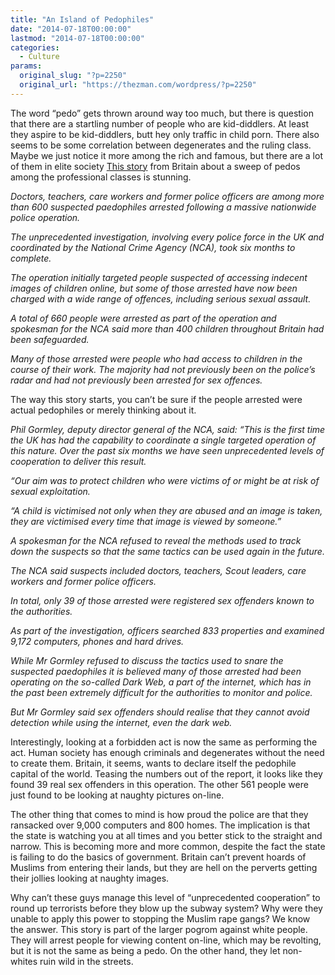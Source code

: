 ```yaml
---
title: "An Island of Pedophiles"
date: "2014-07-18T00:00:00"
lastmod: "2014-07-18T00:00:00"
categories:
  - Culture
params:
  original_slug: "?p=2250"
  original_url: "https://thezman.com/wordpress/?p=2250"
---
```


The word “pedo” gets thrown around way too much, but there is question
that there are a startling number of people who are kid-diddlers. At
least they aspire to be kid-diddlers, butt hey only traffic in child
porn. There also seems to be some correlation between degenerates and
the ruling class. Maybe we just notice it more among the rich and
famous, but there are a lot of them in elite society <a
href="https://www.telegraph.co.uk/news/uknews/crime/10970142/More-than-600-suspected-paedophiles-arrested.html"
rel="noopener noreferrer" target="_blank">This story</a> from Britain
about a sweep of pedos among the professional classes is stunning.

*Doctors, teachers, care workers and former police officers are among
more than 600 suspected paedophiles arrested following a massive
nationwide police operation.*

*The unprecedented investigation, involving every police force in the UK
and coordinated by the National Crime Agency (NCA), took six months to
complete.*

*The operation initially targeted people suspected of accessing indecent
images of children online, but some of those arrested have now been
charged with a wide range of offences, including serious sexual
assault.*

*A total of 660 people were arrested as part of the operation and
spokesman for the NCA said more than 400 children throughout Britain had
been safeguarded.*

*Many of those arrested were people who had access to children in the
course of their work. The majority had not previously been on the
police’s radar and had not previously been arrested for sex offences.*

The way this story starts, you can’t be sure if the people arrested were
actual pedophiles or merely thinking about it.

*Phil Gormley, deputy director general of the NCA, said: “This is the
first time the UK has had the capability to coordinate a single targeted
operation of this nature. Over the past six months we have seen
unprecedented levels of cooperation to deliver this result.*

*“Our aim was to protect children who were victims of or might be at
risk of sexual exploitation.*

*“A child is victimised not only when they are abused and an image is
taken, they are victimised every time that image is viewed by someone.”*

*A spokesman for the NCA refused to reveal the methods used to track
down the suspects so that the same tactics can be used again in the
future.*

*The NCA said suspects included doctors, teachers, Scout leaders, care
workers and former police officers.*

*In total, only 39 of those arrested were registered sex offenders known
to the authorities.*

*As part of the investigation, officers searched 833 properties and
examined 9,172 computers, phones and hard drives.*

*While Mr Gormley refused to discuss the tactics used to snare the
suspected paedophiles it is believed many of those arrested had been
operating on the so-called Dark Web, a part of the internet, which has
in the past been extremely difficult for the authorities to monitor and
police.*

*But Mr Gormley said sex offenders should realise that they cannot avoid
detection while using the internet, even the dark web.*

Interestingly, looking at a forbidden act is now the same as performing
the act. Human society has enough criminals and degenerates without the
need to create them. Britain, it seems, wants to declare itself the
pedophile capital of the world. Teasing the numbers out of the report,
it looks like they found 39 real sex offenders in this operation. The
other 561 people were just found to be looking at naughty pictures
on-line.

The other thing that comes to mind is how proud the police are that they
ransacked over 9,000 computers and 800 homes. The implication is that
the state is watching you at all times and you better stick to the
straight and narrow. This is becoming more and more common, despite the
fact the state is failing to do the basics of government. Britain can’t
prevent hoards of Muslims from entering their lands, but they are hell
on the perverts getting their jollies looking at naughty images.

Why can’t these guys manage this level of “unprecedented cooperation” to
round up terrorists before they blow up the subway system? Why were they
unable to apply this power to stopping the Muslim rape gangs? We know
the answer. This story is part of the larger pogrom against white
people. They will arrest people for viewing content on-line, which may
be revolting, but it is not the same as being a pedo. On the other hand,
they let non-whites ruin wild in the streets.
